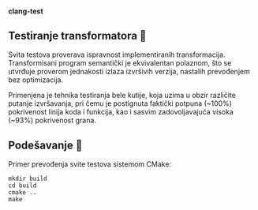 #### clang-test

## Testiranje transformatora :mag_right:
Svita testova proverava ispravnost implementiranih transformacija. Transformisani program semantički je ekvivalentan polaznom, što se utvrđuje proverom jednakosti izlaza izvršivih verzija, nastalih prevođenjem bez optimizacija.

Primenjena je tehnika testiranja bele kutije, koja uzima u obzir različite putanje izvršavanja, pri čemu je postignuta faktički potpuna (~100%) pokrivenost linija koda i funkcija, kao i sasvim zadovoljavajuća visoka (~93%) pokrivenost grana.

## Podešavanje :memo:
Primer prevođenja svite testova sistemom CMake:
```
mkdir build
cd build
cmake ..
make
```

